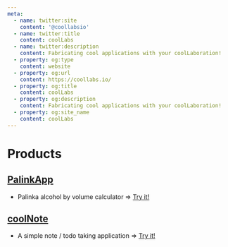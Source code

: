 ```yaml
---
meta:
  - name: twitter:site
    content: '@coollabsio'
  - name: twitter:title
    content: coolLabs
  - name: twitter:description
    content: Fabricating cool applications with your coolLaboration!
  - property: og:type
    content: website
  - property: og:url
    content: https://coollabs.io/
  - property: og:title
    content: coolLabs
  - property: og:description
    content: Fabricating cool applications with your coolLaboration!
  - property: og:site_name
    content: coolLabs
---
```

# Products 

## [PalinkApp](palinkapp.html) 
- Palinka alcohol by volume calculator => [Try it!](https://palinkapp.coollabs.io)

## [coolNote](coolnote.html) 
- A simple note / todo taking application => [Try it!](https://note.coollabs.io)


